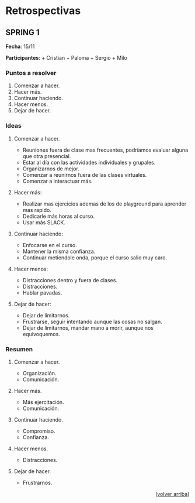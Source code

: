<div id="top"></div>

# Retrospectivas

## SPRING 1

**Fecha**: 15/11

**Participantes**:
    + Cristian
    + Paloma
    + Sergio
    + Milo


### Puntos a resolver

1. Comenzar a hacer.
2. Hacer más.
3. Continuar haciendo.
4. Hacer menos.
5. Dejar de hacer.


### Ideas

1. Comenzar a hacer.
    * Reuniones fuera de clase mas frecuentes, podríamos evaluar alguna que otra presencial.
    * Estar al día con las actividades individuales y grupales.
    * Organizarnos de mejor.
    * Comenzar a reunirnos fuera de las clases virtuales.
    * Comenzar a interactuar más.

2. Hacer más:
    * Realizar mas ejercicios ademas de los de playground para aprender mas rapido.
    * Dedicarle más horas al curso.
    * Usar más SLACK.

3. Continuar haciendo:
    * Enfocarse en el curso.
    * Mantener la misma confianza.
    * Continuar metiendole onda, porque el curso salio muy caro.

4. Hacer menos:
    * Distracciones dentro y fuera de clases.
    * Distracciones.
    * Hablar pavadas.

5. Dejar de hacer:
    * Dejar de limitarnos.
    * Frustrarse, seguir intentando aunque las cosas no salgan.
    * Dejar de limitarnos, mandar mano a morir, aunque nos equivoquemos.


### Resumen

1. Comenzar a hacer.
    * Organización.
    * Comunicación.

2. Hacer más.
    * Más ejercitación.
    * Comunicación.

3. Continuar haciendo.
    * Compromiso.
    * Confianza.

4. Hacer menos.
    * Distracciones.

5. Dejar de hacer.
    * Frustrarnos.

<p align="right">(<a href="#top">volver arriba</a>)</p>
